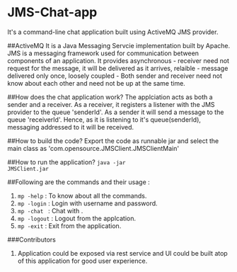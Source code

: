 # JMS-Chat-app
It's a command-line chat application built using ActiveMQ JMS provider. 

##ActiveMQ
It is a Java Messaging Servcie implementation built by Apache. JMS is a messaging framework used for communication between components of an application. It provides asynchronous - receiver need not request for the message, it will be delivered as it arrives, relaible - message delivered only once, loosely coupled - Both sender and receiver need not know about each other and need not be up at the same time.

##How does the chat application work?
The applciation acts as both a sender and a receiver. As a receiver, it registers a listener with the JMS provider to the queue 'senderId'. As a sender it will send a message to the queue 'receiverId'. Hence, as it is listening to it's queue(senderId), messaging addressed to it will be received.

##How to build the code?
Export the code as runnable jar and select the main class as 'com.opensource.JMSClient.JMSClientMain'

##How to run the application?
<code>java -jar JMSClient.jar</code>

##Following are the commands and their usage :
1. <code>mp -help</code> : To know about all the commands.
2. <code>mp -login</code> : Login with username and password.
3. <code>mp -chat <receiverId></code> : Chat with <receiverId>.
4. <code>mp -logout</code> : Logout from the applcation.
5. <code>mp -exit</code> : Exit from the application.

###Contributors
1. Application could be exposed via rest service and UI could be built atop of this application for good user experience.
